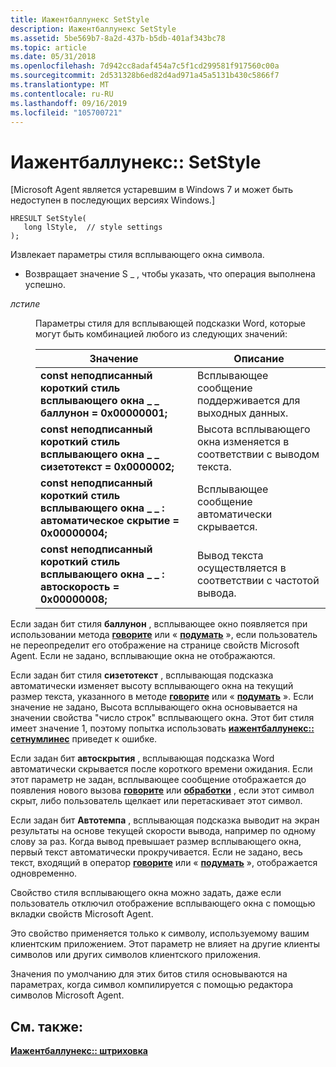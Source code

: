 ```yaml
---
title: Иажентбаллунекс SetStyle
description: Иажентбаллунекс SetStyle
ms.assetid: 5be569b7-8a2d-437b-b5db-401af343bc78
ms.topic: article
ms.date: 05/31/2018
ms.openlocfilehash: 7d942cc8adaf454a7c5f1cd299581f917560c00a
ms.sourcegitcommit: 2d531328b6ed82d4ad971a45a5131b430c5866f7
ms.translationtype: MT
ms.contentlocale: ru-RU
ms.lasthandoff: 09/16/2019
ms.locfileid: "105700721"
---
```

# <a name="iagentballoonexsetstyle"></a>Иажентбаллунекс:: SetStyle

\[Microsoft Agent является устаревшим в Windows 7 и может быть недоступен в последующих версиях Windows.\]

``` syntax
HRESULT SetStyle(
   long lStyle,  // style settings
);
```

Извлекает параметры стиля всплывающего окна символа.

-   Возвращает значение S \_ , чтобы указать, что операция выполнена успешно.

<dl> <dt>

<span id="lStyle"></span><span id="lstyle"></span><span id="LSTYLE"></span>*лстиле*
</dt> <dd>

Параметры стиля для всплывающей подсказки Word, которые могут быть комбинацией любого из следующих значений:



| Значение                                                                            | Описание                                                 |
|----------------------------------------------------------------------------------|-------------------------------------------------------------|
| **const неподписанный короткий** **стиль всплывающего окна \_ \_ баллунон = 0x00000001;**<br/>  | Всплывающее сообщение поддерживается для выходных данных.                        |
| **const неподписанный короткий** **стиль всплывающего окна \_ \_ сизетотекст = 0x0000002;**<br/> | Высота всплывающего окна изменяется в соответствии с выводом текста. |
| **const неподписанный короткий** **стиль всплывающего окна \_ \_ : автоматическое скрытие = 0x00000004;**<br/>  | Всплывающее сообщение автоматически скрывается.                        |
| **const неподписанный короткий** **стиль всплывающего окна \_ \_ : автоскорость = 0x00000008;**<br/>  | Вывод текста осуществляется в соответствии с частотой вывода.          |



 

</dd> </dl>

Если задан бит стиля **баллунон** , всплывающее окно появляется при использовании метода [**говорите**](speak-method.md) или « [**подумать**](think-method.md) », если пользователь не переопределит его отображение на странице свойств Microsoft Agent. Если не задано, всплывающие окна не отображаются.

Если задан бит стиля **сизетотекст** , всплывающая подсказка автоматически изменяет высоту всплывающего окна на текущий размер текста, указанного в методе [**говорите**](speak-method.md) или « [**подумать**](think-method.md) ». Если значение не задано, Высота всплывающего окна основывается на значении свойства "число строк" всплывающего окна. Этот бит стиля имеет значение 1, поэтому попытка использовать [**иажентбаллунекс:: сетнумлинес**](iagentballoonex--setnumlines.md) приведет к ошибке.

Если задан бит **автоскрытия** , всплывающая подсказка Word автоматически скрывается после короткого времени ожидания. Если этот параметр не задан, всплывающее сообщение отображается до появления нового вызова [**говорите**](speak-method.md) или [**обработки**](think-method.md) , если этот символ скрыт, либо пользователь щелкает или перетаскивает этот символ.

Если задан бит **Автотемпа** , всплывающая подсказка выводит на экран результаты на основе текущей скорости вывода, например по одному слову за раз. Когда вывод превышает размер всплывающего окна, первый текст автоматически прокручивается. Если не задано, весь текст, входящий в оператор [**говорите**](speak-method.md) или « [**подумать**](think-method.md) », отображается одновременно.

Свойство стиля всплывающего окна можно задать, даже если пользователь отключил отображение всплывающего окна с помощью вкладки свойств Microsoft Agent.

Это свойство применяется только к символу, используемому вашим клиентским приложением. Этот параметр не влияет на другие клиенты символов или других символов клиентского приложения.

Значения по умолчанию для этих битов стиля основываются на параметрах, когда символ компилируется с помощью редактора символов Microsoft Agent.

## <a name="see-also"></a>См. также:

[**Иажентбаллунекс:: штриховка**](iagentballoonex--getstyle.md)


 

 





